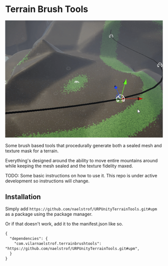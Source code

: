# Terrain Brush Tools

![preview](preview.gif)

Some brush based tools that procedurally generate both a sealed mesh and texture mask for a terrain.

Everything's designed around the ability to move entire mountains around while keeping the mesh sealed and the texture fidelity maxed.

TODO: Some basic instructions on how to use it. This repo is under active development so instructions will change.

## Installation

Simply add `https://github.com/naelstrof/URPUnityTerrainTools.git#upm` as a package using the package manager.

Or if that doesn't work, add it to the manifest.json like so.

```
{
  "dependencies": {
    "com.vilarnaelstrof.terrainbrushtools": "https://github.com/naelstrof/URPUnityTerrainTools.git#upm",
  }
}
```